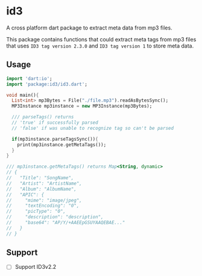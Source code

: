 # id3
A cross platform dart package to extract meta data from mp3 files.

This package contains functions that could extract meta tags from mp3
files that uses ``ID3 tag version 2.3.0`` and ``ID3 tag version 1`` to store meta data.

## Usage

```dart
import 'dart:io';
import 'package:id3/id3.dart';

void main(){
  List<int> mp3Bytes = File("./file.mp3").readAsBytesSync();
  MP3Instance mp3instance = new MP3Instance(mp3Bytes);

  /// parseTags() returns 
  // 'true' if successfully parsed
  // 'false' if was unable to recognize tag so can't be parsed

  if(mp3instance.parseTagsSync()){
    print(mp3instance.getMetaTags());
  }
}

/// mp3instance.getMetaTags() returns Map<String, dynamic>
// {
//   "Title": "SongName",
//   "Artist": "ArtistName",
//   "Album": "AlbumName",
//   "APIC": {
//     "mime": "image/jpeg",
//     "textEncoding": "0",
//     "picType": "0",
//     "description": "description",
//     "base64": "AP/Y/+AAEEpGSUYAAQEBAE..."
//   }
// }
```


## Support

- [ ] Support ID3v2.2